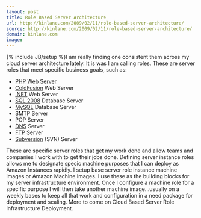 ```yaml
---
layout: post
title: Role Based Server Architecture
url: http://kinlane.com/2009/02/11/role-based-server-architecture/
source: http://kinlane.com/2009/02/11/role-based-server-architecture/
domain: kinlane.com
image: 
---
```

{% include JB/setup %}I am really finding one consistent them across my cloud server architecture lately. It is was I am calling roles. These are server roles that meet specific business goals, such as:
<ul class="mainlist">
     <li>
          <a class="zem_slink" title="PHP" rel="homepage" href="http://php.net/">PHP</a> <a class="zem_slink" title="Web server" rel="wikipedia" href="http://en.wikipedia.org/wiki/Web_server">Web Server</a>
     </li>
     <li>
          <a class="zem_slink" title="ColdFusion" rel="homepage" href="http://www.adobe.com/products/coldfusion">ColdFusion</a> Web Server
     </li>
     <li>
          <a class="zem_slink" title=".NET Framework" rel="homepage" href="http://www.microsoft.com/net/">.NET</a> Web Server
     </li>
     <li>
          <a class="zem_slink" title="Microsoft SQL Server" rel="homepage" href="http://www.microsoft.com/sqlserver/2008/en/us/">SQL 2008</a> Database Server
     </li>
     <li>
          <a class="zem_slink" title="MySQL" rel="homepage" href="http://www.mysql.com">MySQL</a> Database Server
     </li>
     <li>
          <a class="zem_slink" title="Simple Mail Transfer Protocol" rel="wikipedia" href="http://en.wikipedia.org/wiki/Simple_Mail_Transfer_Protocol">SMTP</a> Server
     </li>
     <li>POP Server
     </li>
     <li>
          <a class="zem_slink" title="Domain Name System" rel="wikipedia" href="http://en.wikipedia.org/wiki/Domain_Name_System">DNS</a> Server
     </li>
     <li>
          <a class="zem_slink" title="File Transfer Protocol" rel="wikipedia" href="http://en.wikipedia.org/wiki/File_Transfer_Protocol">FTP</a> Server
     </li>
     <li>
          <a class="zem_slink" title="Subversion (software)" rel="homepage" href="http://subversion.tigris.org/">Subversion</a> (SVN) Server
     </li>
</ul>These are specific server roles that get my work done and allow teams and companies I work with to get their jobs done. Defining server instance roles allows me to designate specic machine purposes that I can deploy as Amazon Instances rapidly. I setup base server role instance machine images or Amazon Machine Images. I use these as the building blocks for my server infrastructure environment. Once I configure a machine role for a specific purpose I will then take another machine image...usually on a weekly bases to keep all that work and configuration in a need package for deployment and scaling. More to come on Cloud Based Server Role Infrastructure Deployment.